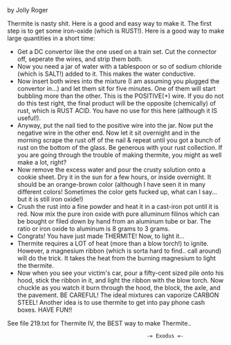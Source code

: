 by Jolly Roger

Thermite is nasty shit. Here is a good and easy way to make it. 
The first step is to get some iron-oxide (which is RUST!). Here is 
a good way to make large quantities in a short time:

- Get a DC convertor like the one used on a train set. Cut the 
connector off, seperate the wires, and strip them both.
- Now you need a jar of water with a tablespoon or so of sodium 
chloride (which is SALT!) added to it. This makes the water 
conductive.
- Now insert both wires into the mixture (I am assuming you 
plugged the convertor in...) and let them sit for five minutes. 
One of them will start bubbling more than the other. This is the 
POSITIVE(+) wire. If you do not do this test right, the final 
product will be the opposite (chemically) of rust, which is RUST 
ACID. You have no use for this here (although it IS useful!).
- Anyway, put the nail tied to the positive wire into the jar. Now 
put the negative wire in the other end. Now let it sit overnight 
and in the morning scrape the rust off of the nail & repeat until 
you got a bunch of rust on the bottom of the glass. Be generous 
with your rust collection. If you are going through the trouble of 
making thermite, you might as well make a lot, right?
- Now remove the excess water and pour the crusty solution onto a 
cookie sheet. Dry it in the sun for a few hours, or inside 
overnight. It should be an orange-brown color (although I have 
seen it in many different colors! Sometimes the color gets fucked 
up, what can I say... but it is still iron oxide!)
- Crush the rust into a fine powder and heat it in a cast-iron pot 
until it is red. Now mix the pure iron oxide with pure alluminum 
filinos which can be bought or filed down by hand from an aluminum 
tube or bar. The ratio or iron oxide to aluminum is 8 grams to 3 
grams.
- Congrats! You have just made THERMITE! Now, to light it...
- Thermite requires a LOT of heat (more than a blow torch!) to 
ignite. However, a magnesium ribbon (which is sorta hard to find.. 
call around) will do the trick.  It takes the heat from the 
burning magnesium to light the thermite.
- Now when you see your victim's car, pour a fifty-cent sized pile 
onto his hood, stick the ribbon in it, and light the ribbon with 
the blow torch. Now chuckle as you watch it burn through the hood, 
the block, the axle, and the pavement. BE CAREFUL! The ideal 
mixtures can vaporize CARBON STEEL! Another idea is to use 
thermite to get into pay phone cash boxes. HAVE FUN!! 

See file 219.txt for Thermite IV, the BEST way to make Thermite..

                                                 -= Exodus =-
